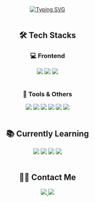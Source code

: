 <div align="center">
<a href="https://git.io/typing-svg"><img src="https://readme-typing-svg.demolab.com?font=Noto+Sans&size=40&pause=1000&color=66F788&background=000000&center=true&vCenter=true&width=700&height=80&lines=Welcome+to+Junyeol's+Github" alt="Typing SVG" /></a></div>
<br>

<div align="center">
  <h2>🛠️ Tech Stacks</h2>
  
  <h3>💻 Frontend</h3>
  <img src="https://img.shields.io/badge/HTML5-E34F26?style=plastic&logo=html5&logoColor=white">
  <img src="https://img.shields.io/badge/CSS3-1572B6?style=plastic&logo=css3&logoColor=white">
  <img src="https://img.shields.io/badge/JavaScript-F7DF1E?style=plastic&logo=javascript&logoColor=black">
  <br><br>

  <h3>🔧 Tools & Others</h3>
  <img src="https://img.shields.io/badge/Github-181717?style=plastic&logo=Github&logoColor=white">
  <img src="https://img.shields.io/badge/Git-F05032?style=plastic&logo=Git&logoColor=white">
  <img src="https://img.shields.io/badge/VS_Code-007ACC?style=plastic&logo=visual-studio-code&logoColor=white">
  <img src="https://img.shields.io/badge/Figma-F24E1E?style=plastic&logo=figma&logoColor=white">
  <img src="https://img.shields.io/badge/Notion-000000?style=plastic&logo=notion&logoColor=white">
  <img src="https://img.shields.io/badge/Slack-4A154B?style=plastic&logo=Slack&logoColor=white">
</div>

<br>

<div align="center">
  <h2>📚 Currently Learning</h2>
  <img src="https://img.shields.io/badge/TypeScript-3178C6?style=plastic&logo=typescript&logoColor=white">
  <img src="https://img.shields.io/badge/React-61DAFB?style=plastic&logo=react&logoColor=black">
  <img src="https://img.shields.io/badge/Next.js-000000?style=plastic&logo=next.js&logoColor=white">
  <img src="https://img.shields.io/badge/Tailwind_CSS-38B2AC?style=plastic&logo=tailwind-css&logoColor=white">
</div>

<br>

<div align="center">
  <h2>🧑‍💻 Contact Me</h2>
  <a href="https://velog.io/@junyeolkim00/posts"> 
    <img src="https://img.shields.io/badge/Velog-20C997?style=plastic&logo=Velog&logoColor=white"> 
  </a>
  <a href="mailto:junyeolkim00@gmail.com"> 
    <img src="https://img.shields.io/badge/Gmail-EA4335?style=plastic&logo=Gmail&logoColor=white"> 
  </a>
</div>
<br>



